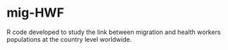 # mig-HWF
R code developed to study the link between migration and health workers populations at the country level worldwide.
